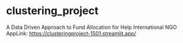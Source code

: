 # clustering_project
A Data Driven Approach to Fund Allocation for Help International NGO
AppLink: https://clusteringproject-1501.streamlit.app/
